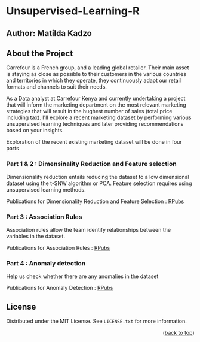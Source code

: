 # Unsupervised-Learning-R
## Author: Matilda Kadzo

## About the Project

Carrefour is a French group, and a leading global retailer.  Their main asset is staying as close as possible to their customers in the various countries and territories in which they operate, they continuously adapt our retail formats and channels to suit their needs.

As a Data analyst at Carrefour Kenya and currently undertaking a project that will inform the marketing department on the most relevant marketing strategies that will result in the hughest number of sales (total price including tax). I'll explore a recent marketing dataset by performing various unsupervised learning techniques and later providing recommendations based on your insights. 

Exploration of the recent existing marketing dataset will be done in four parts

### Part 1 & 2 : Dimensinality Reduction and Feature selection
Dimensionality reduction entails reducing the dataset to a low dimensional dataset using the t-SNW algorithm or PCA. Feature selection requires using unsupervised learning methods.

Publications for Dimensionality Reduction and Feature Selection : [RPubs](https://rpubs.com/Binti_Kadzo/913347)

### Part 3 : Association Rules
Association rules allow the team identify relationships between the variables in the dataset.

Publications for Association Rules : [RPubs](https://rpubs.com/Binti_Kadzo/913349)

### Part 4 : Anomaly detection
Help us check whether there are any anomalies in the dataset

Publications for Anomaly Detection : [RPubs](https://rpubs.com/Binti_Kadzo/913351)


<!-- LICENSE -->
## License

Distributed under the MIT License. See `LICENSE.txt` for more information.

<p align="right">(<a href="#top">back to top</a>)</p>
